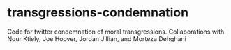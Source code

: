 # transgressions-condemnation
Code for twitter condemnation of moral transgressions. Collaborations with Nour Ktiely, Joe Hoover, Jordan Jillian, and Morteza Dehghani
